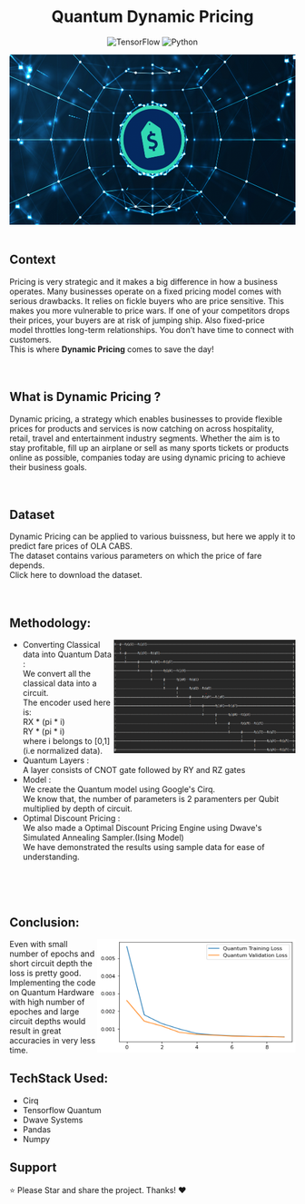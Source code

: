 <div align="center"> 
  <h1>Quantum Dynamic Pricing</h1>

  </div>
<div align="center"> 

   ![TensorFlow](https://img.shields.io/badge/TensorFlow-FF6F00?style=for-the-badge&logo=tensorflow&logoColor=white)
   ![Python](https://img.shields.io/badge/python-3670A0?style=for-the-badge&logo=python&logoColor=ffdd54)
   
</div> 
<div align="center"> 
  <img src="res/dynamic.png" height=300>
 </div> 

<br>

## Context
Pricing is very strategic and it makes a big difference in how a business operates. Many businesses operate on a fixed pricing model comes with serious drawbacks. It relies on fickle buyers who are price sensitive. This makes you more vulnerable to price wars. If one of your competitors drops their prices, your buyers are at risk of jumping ship. Also fixed-price model throttles long-term relationships. You don’t have time to connect with customers.<br>
This is where <strong>Dynamic Pricing</strong> comes to save the day!
<br>
<br>
<br>


## What is <strong>Dynamic Pricing </strong> ?
Dynamic pricing, a strategy which enables businesses to provide flexible prices for products and services is now catching on across hospitality, retail, travel and entertainment industry segments. Whether the aim is to stay profitable, fill up an airplane or sell as many sports tickets or products online as possible, companies today are using dynamic pricing to achieve their business goals.
<br>
<br>
<br>
## Dataset
Dynamic Pricing can be applied to various buissness, but here we apply it to predict fare prices of OLA CABS.<br>
The dataset contains various parameters on which the price of fare depends.<br>
Click here to download the dataset.
<br>
<br>
<br>

## Methodology:
<img align="right" src="res/Qlayers.png" width="320" height="200">

- Converting Classical data into Quantum Data : <br>
   We convert all the classical data into a circuit. <br>
   The encoder used here is:<br>
   RX * (pi * i)<br>
   RY * (pi * i)<br>
   where i belongs to [0,1] (i.e normalized data). <br>
- Quantum Layers : <br>
   A layer consists of CNOT gate followed by RY and RZ gates <br>
- Model : <br>
    We create the Quantum model using Google's Cirq. <br>
    We know that, the number of parameters is 2 paramenters per Qubit multiplied by depth of circuit.<br>
- Optimal Discount Pricing : <br>
   We also made a Optimal Discount Pricing Engine using Dwave's Simulated Annealing Sampler.(Ising Model) <br>
   We have demonstrated the results using sample data for ease of understanding. <br> 
   
<br>
<br>
<br>


##  Conclusion:
<img align="right" src="res/outputQNN.png" width="350" height="200"> 

Even with small number of epochs and short circuit depth the loss is pretty good. <br>
Implementing the code on Quantum Hardware with high number of epoches and large circuit depths would result in great accuracies in very less time.


## TechStack Used:
<ul>
<li>
Cirq
</li>
<li>
Tensorflow Quantum
</li>
<li>
Dwave Systems
</li>
<li>
Pandas
</li>
<li>
Numpy
</li>
</ul>



## Support
⭐ Please Star and share the project. Thanks! ❤️
